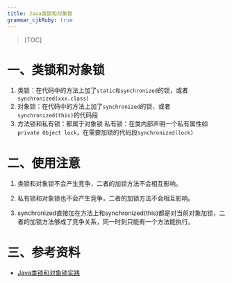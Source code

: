 ```yaml
---
title: Java类锁和对象锁
grammar_cjkRuby: true
---
```

> [TOC]

# 一、类锁和对象锁

1. 类锁：在代码中的方法上加了`static和synchronized`的锁，或者`synchronized(xxx.class)`
2. 对象锁：在代码中的方法上加了`synchronized`的锁，或者`synchronized(this)`的代码段
3. 方法锁和私有锁：都属于对象锁
    私有锁：在类内部声明一个私有属性如`private Object lock`，在需要加锁的代码段`synchronized(lock)`

# 二、使用注意

1. 类锁和对象锁不会产生竞争，二者的加锁方法不会相互影响。

2. 私有锁和对象锁也不会产生竞争，二者的加锁方法不会相互影响。

3. synchronized直接加在方法上和synchronized(this)都是对当前对象加锁，二者的加锁方法够成了竞争关系，同一时刻只能有一个方法能执行。

# 三、参考资料
*   [Java类锁和对象锁实践](http://ifeve.com/java-locks/)



